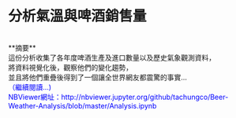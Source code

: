 # 分析氣溫與啤酒銷售量
<br />  
**摘要** <br />  
這份分析收集了各年度啤酒生產及進口數量以及歷史氣象觀測資料，  <br />  
將資料視覺化後，觀察他們的變化趨勢，<br />  
並且將他們重疊後得到了一個讓全世界網友都震驚的事實...  <br />  
<font color="blue">（繼續閱讀...)<font>  <br />    
NBViewer網址：http://nbviewer.jupyter.org/github/tachungco/Beer-Weather-Analysis/blob/master/Analysis.ipynb
